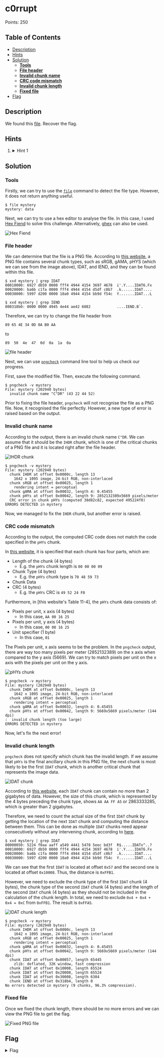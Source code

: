 # c0rrupt
Points: 250

## Table of Contents
  * [Description](#description)
  * [Hints](#hints)
  * [Solution](#solution)
    * [**Tools**](#tools)
    * [**File header**](#file-header)
    * [**Invalid chunk name**](#invalid-chunk-name)
    * [**CRC code mismatch**](#crc-code-mismatch)
    * [**Invalid chunk length**](#invalid-chunk-length)
    * [**Fixed file**](#fixed-file)
  * [Flag](#flag)

## Description
We found this [file](files/mystery). Recover the flag.

## Hints
1. <details><summary>Hint 1</summary>Try fixing the file header</details>

## Solution

### **Tools**
Firstly, we can try to use the [```file```](https://linux.die.net/man/1/file) command to detect the file type. However, it does not return anything useful.

```
$ file mystery
mystery: data
```

Next, we can try to use a hex editor to analyse the file. In this case, I used [Hex Fiend](https://github.com/HexFiend/HexFiend) to solve this challenge. Alternatively, [ghex](https://wiki.gnome.org/Apps/Ghex) can also be used.

![Hex Fiend](images/0.png)

### **File header**
We can determine that the file is a PNG file. According to [this website](http://www.libpng.org/pub/png/spec/1.2/PNG-Contents.html), a PNG file contains several chunk types, such as sRGB, gAMA, pHYS (which we can see from the image above), IDAT, and IEND, and they can be found within this file.

```
$ xxd mystery | grep IDAT
00010000: 6927 db59 0000 fff4 4944 4154 3697 4678  i'.Y....IDAT6.Fx
00020000: ba6b c1fa 0000 fff4 4944 4154 d5df c0b7  .k......IDAT....
00030000: 5997 d200 0000 18a0 4944 4154 bb9d f54c  Y.......IDAT...L
```

```
$ xxd mystery | grep IEND
000318b0: 0000 0000 4945 4e44 ae42 6082            ....IEND.B`.
```

Therefore, we can try to change the file header from 
 
```89 65 4E 34 0D 0A B0 AA``` 

to

```89  50  4e  47  0d  0a  1a  0a```

![file header](images/1.png)

Next, we can use [```pngcheck```](http://www.libpng.org/pub/png/apps/pngcheck.html) command line tool to help us check our progress.

First, save the modified file. Then, execute the following command.

```
$ pngcheck -v mystery
File: mystery (202940 bytes)
  invalid chunk name "C"DR" (43 22 44 52)
```

Prior to fixing the file header, ```pngcheck``` will not recognise the file as a PNG file. Now, it recognised the file perfectly. However, a new type of error is raised based on the output.

### **Invalid chunk name**
According to the output, there is an invalid chunk name ```C"DR```. We can assume that it should be the ```IHDR``` chunk, which is one of the critical chunks of a PNG file and it is located right after the file header.

![IHDR chunk](images/2.png)

```
$ pngcheck -v mystery
File: mystery (202940 bytes)
  chunk IHDR at offset 0x0000c, length 13
    1642 x 1095 image, 24-bit RGB, non-interlaced
  chunk sRGB at offset 0x00025, length 1
    rendering intent = perceptual
  chunk gAMA at offset 0x00032, length 4: 0.45455
  chunk pHYs at offset 0x00042, length 9: 2852132389x5669 pixels/meter
  CRC error in chunk pHYs (computed 38d82c82, expected 495224f0)
ERRORS DETECTED in mystery
```

Now, we managed to fix the ```IHDR``` chunk, but another error is raised.

### **CRC code mismatch**
According to the output, the computed CRC code does not match the code specified in the ```pHYs``` chunk.

In [this website](http://www.libpng.org/pub/png/spec/1.2/PNG-Structure.html#PNG-file-signature), it is specified that each chunk has four parts, which are:
* Length of the chunk (4 bytes)
  * E.g. the ```pHYs``` chunk length is ```00 00 00 09```
* Chunk Type (4 bytes)
  * E.g. the ```pHYs``` chunk type is ```70 48 59 73```
* Chunk Data
* CRC (4 bytes)
  * E.g. the ```pHYs``` CRC is ```49 52 24 F0```

Furthermore, in [this website's Table 11-4], the ```pHYs``` chunk data consists of:
* Pixels per unit, x axis (4 bytes)
  * In this case, ```AA 00 16 25```
* Pixels per unit, y axis (4 bytes)
  * In this case, ```00 00 16 25```
* Unit specifier (1 byte)
  * In this case, ```01```

The Pixels per unit, x axis seems to be the problem. In the ```pngcheck``` output, there are way too many pixels per meter (2852132389) on the x axis when compared to the y axis (5669). We can try to match pixels per unit on the x axis with the pixels per unit on the y axis.

![pHYs chunk](images/3.png)

```
$ pngcheck -v mystery
File: mystery (202940 bytes)
  chunk IHDR at offset 0x0000c, length 13
    1642 x 1095 image, 24-bit RGB, non-interlaced
  chunk sRGB at offset 0x00025, length 1
    rendering intent = perceptual
  chunk gAMA at offset 0x00032, length 4: 0.45455
  chunk pHYs at offset 0x00042, length 9: 5669x5669 pixels/meter (144 dpi)
:  invalid chunk length (too large)
ERRORS DETECTED in mystery
```

Now, let's fix the next error!

### **Invalid chunk length**
```pngcheck``` does not specify which chunk has the invalid length.
If we assume that ```pHYs``` is the final ancillary chunk in this PNG file, the next chunk is most likely to be the first ```IDAT``` chunk, which is another critical chunk that represents the image data.

![IDAT chunk](images/4.png)

According to [this website](http://www.libpng.org/pub/png/book/chapter08.html#png.ch08.div.4), each ```IDAT``` chunk can contain no more than 2 gigabytes of data. However, the size of this chunk, which is represented by the 4 bytes preceding the chunk type, shows ```AA AA FF A5``` or 2863333285, which is greater than 2 gigabytes.

Therefore, we need to count the actual size of the first ```IDAT``` chunk by getting the location of the next ```IDAT``` chunk and computing the distance between them. This can be done as multiple ```IDAT``` chunks need appear consecutively without any intervening chunk, according to [here](http://www.libpng.org/pub/png/spec/1.2/PNG-Chunks.html#C.pHYs).

```
$ xxd mystery | grep IDAT
00000050: 5224 f0aa aaff a549 4441 5478 5eec bd3f  R$.....IDATx^..?
00010000: 6927 db59 0000 fff4 4944 4154 3697 4678  i'.Y....IDAT6.Fx
00020000: ba6b c1fa 0000 fff4 4944 4154 d5df c0b7  .k......IDAT....
00030000: 5997 d200 0000 18a0 4944 4154 bb9d f54c  Y.......IDAT...L
```

We can see that the first ```IDAT``` is located at offset ```0x57``` and the second one is located at offset ```0x10008```. Thus, the distance is ```0xFFB1```.

However, we need to exclude the chunk type of the first ```IDAT``` chunk (4 bytes), the chunk type of the second ```IDAT``` chunk (4 bytes) and the length of the second ```IDAT``` chunk (4 bytes) as they should not be included in the calculation of the chunk length.
In total, we need to exclude ```0x4 + 0x4 + 0x4 = 0xC``` from ```0xFFB1```. The result is ```0xFFA5```.

![IDAT chunk length](images/5.png)

```
$ pngcheck -v mystery
File: mystery (202940 bytes)
  chunk IHDR at offset 0x0000c, length 13
    1642 x 1095 image, 24-bit RGB, non-interlaced
  chunk sRGB at offset 0x00025, length 1
    rendering intent = perceptual
  chunk gAMA at offset 0x00032, length 4: 0.45455
  chunk pHYs at offset 0x00042, length 9: 5669x5669 pixels/meter (144 dpi)
  chunk IDAT at offset 0x00057, length 65445
    zlib: deflated, 32K window, fast compression
  chunk IDAT at offset 0x10008, length 65524
  chunk IDAT at offset 0x20008, length 65524
  chunk IDAT at offset 0x30008, length 6304
  chunk IEND at offset 0x318b4, length 0
No errors detected in mystery (9 chunks, 96.3% compression).
```

### **Fixed file**
Once we fixed the chunk length, there should be no more errors and we can view the PNG file to get the flag.

![Fixed PNG file](images/6.png)

## Flag
<details>
<summary>Flag</summary>
picoCTF{c0rrupt10n_1847995}
</details>